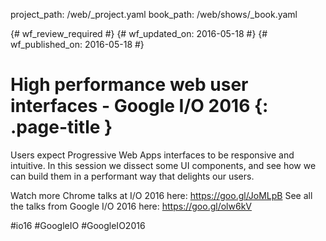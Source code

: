 project_path: /web/_project.yaml
book_path: /web/shows/_book.yaml

{# wf_review_required #}
{# wf_updated_on: 2016-05-18 #}
{# wf_published_on: 2016-05-18 #}

# High performance web user interfaces  - Google I/O 2016 {: .page-title }

Users expect Progressive Web Apps interfaces to be responsive and intuitive. In this session we dissect some UI components, and see how we can build them in a performant way that delights our users. 

Watch more Chrome talks at I/O 2016 here: https://goo.gl/JoMLpB 
See all the talks from Google I/O 2016 here: https://goo.gl/olw6kV

#io16 #GoogleIO #GoogleIO2016
